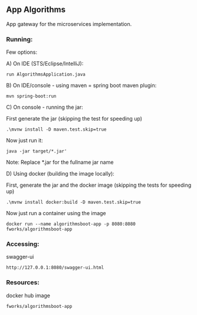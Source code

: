 ## App Algorithms

App gateway for the microservices implementation.

### Running:

Few options:

A) On IDE (STS/Eclipse/IntelliJ):

```
run AlgorithmsApplication.java
```

B) On IDE/console - using maven = spring boot maven plugin:

``` 
mvn spring-boot:run
```

C) On console - running the jar:

First generate the jar (skipping the test for speeding up)

```
.\mvnw install -D maven.test.skip=true
```

Now just run it:

```
java -jar target/*.jar'
```

Note: Replace *.jar for the fullname jar name


D) Using docker (building the image locally): 

First, generate the jar and the docker image (skipping the tests for speeding up)

```
.\mvnw install docker:build -D maven.test.skip=true
```

Now just run a container using the image

```
docker run --name algorithmsboot-app -p 8080:8080 fworks/algorithmsboot-app
```

### Accessing:


swagger-ui

```
http://127.0.0.1:8080/swagger-ui.html
```

### Resources:

docker hub image

```
fworks/algorithmsboot-app
```